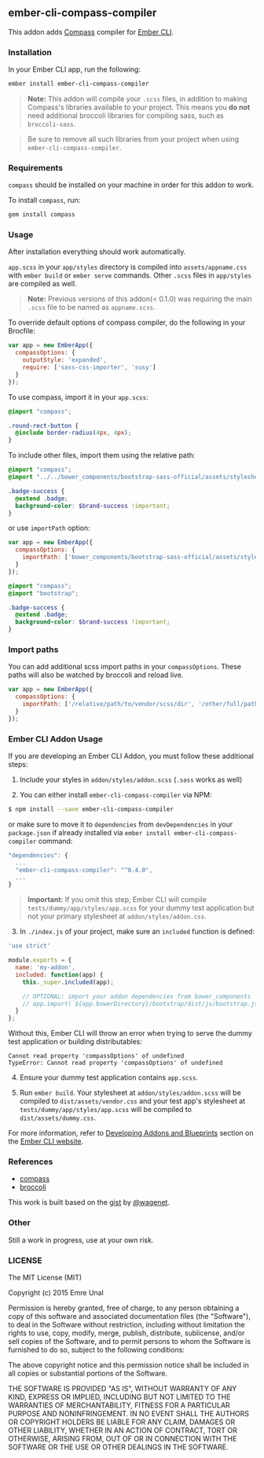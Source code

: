 ## ember-cli-compass-compiler

This addon adds [Compass](http://compass-style.org/) compiler for [Ember CLI](http://www.ember-cli.com/).

### Installation

In your Ember CLI app, run the following:

```bash
ember install ember-cli-compass-compiler
```

> **Note:** This addon will compile your `.scss` files, in addition to making Compass's
  libraries available to your project. This means you **do not** need additional broccoli libraries
  for compiling sass, such as `broccoli-sass`.

> Be sure to remove all such libraries from your project when using `ember-cli-compass-compiler`.

### Requirements

`compass` should be installed on your machine in order for this addon to work.

To install `compass`, run:

```bash
gem install compass
```

### Usage

After installation everything should work automatically.

`app.scss` in your `app/styles` directory is compiled into `assets/appname.css`
with `ember build` or `ember serve` commands. Other `.scss` files in `app/styles`
are compiled as well.

> **Note:** Previous versions of this addon(< 0.1.0) was requiring the main `.scss` file to be named as `appname.scss`.

To override default options of compass compiler, do the following in your Brocfile:

```javascript
var app = new EmberApp({
  compassOptions: {
    outputStyle: 'expanded',
    require: ['sass-css-importer', 'susy']
  }
});
```

To use compass, import it in your `app.scss`:

```scss
@import "compass";

.round-rect-button {
  @include border-radius(4px, 4px);
}
```

To include other files, import them using the relative path:

```scss
@import "compass";
@import "../../bower_components/bootstrap-sass-official/assets/stylesheets/bootstrap";

.badge-success {
  @extend .badge;
  background-color: $brand-success !important;
}
```

or use `importPath` option:

```javascript
var app = new EmberApp({
  compassOptions: {
    importPath: ['bower_components/bootstrap-sass-official/assets/stylesheets']
  }
});
```
```scss
@import "compass";
@import "bootstrap";

.badge-success {
  @extend .badge;
  background-color: $brand-success !important;
}
```

### Import paths

You can add additional scss import paths in your `compassOptions`. These paths will also be watched by broccoli and reload live.

```javascript
var app = new EmberApp({
  compassOptions: {
    importPath: ['/relative/path/to/vendor/scss/dir', '/other/full/path/to/css/dir']
  }
});
```

### Ember CLI Addon Usage

If you are developing an Ember CLI Addon, you must follow these additional
steps:

1. Include your styles in `addon/styles/addon.scss` (`.sass` works as well)

2. You can either install `ember-cli-compass-compiler` via NPM:

  ```bash
  $ npm install --save ember-cli-compass-compiler
  ```

  or make sure to move it to `dependencies` from `devDependencies` in your
  `package.json` if already installed via
  `ember install ember-cli-compass-compiler` command:

  ```javascript
  "dependencies": {
    ...
    "ember-cli-compass-compiler": "^0.4.0",
    ...
  }
  ```

  > **Important:** If you omit this step, Ember CLI will compile
  `tests/dummy/app/styles/app.scss` for your dummy test application but not
  your primary stylesheet at `addon/styles/addon.css`.

3. In `./index.js` of your project, make sure an `included` function is defined:

  ```javascript
  'use strict'

  module.exports = {
    name: 'my-addon',
    included: function(app) {
      this._super.included(app);

      // OPTIONAL: import your addon dependencies from bower_components
      // app.import(`${app.bowerDirectory}/bootstrap/dist/js/bootstrap.js`);
    }
  };
  ```

  Without this, Ember CLI will throw an error when trying to serve the dummy
  test application or building distributables:

  ```
  Cannot read property 'compassOptions' of undefined
  TypeError: Cannot read property 'compassOptions' of undefined
  ```

4. Ensure your dummy test application contains `app.scss`.

5. Run `ember build`. Your stylesheet at `addon/styles/addon.scss` will be
  compiled to `dist/assets/vendor.css` and your test app's stylesheet at
  `tests/dummy/app/styles/app.scss` will be compiled to `dist/assets/dummy.css`.

For more information, refer to [Developing Addons and Blueprints](http://ember-cli.com/extending/#developing-addons-and-blueprints)
section on the [Ember CLI website](http://ember-cli.com).

### References

* [compass](http://compass-style.org/)
* [broccoli](https://github.com/broccolijs/broccoli)

This work is built based on the [gist](https://gist.github.com/wagenet/79b804eb943b9f3d7594) by [@wagenet](https://github.com/wagenet).

### Other

Still a work in progress, use at your own risk.

### LICENSE

The MIT License (MIT)

Copyright (c) 2015 Emre Unal

Permission is hereby granted, free of charge, to any person obtaining a copy
of this software and associated documentation files (the "Software"), to deal
in the Software without restriction, including without limitation the rights
to use, copy, modify, merge, publish, distribute, sublicense, and/or sell
copies of the Software, and to permit persons to whom the Software is
furnished to do so, subject to the following conditions:

The above copyright notice and this permission notice shall be included in all
copies or substantial portions of the Software.

THE SOFTWARE IS PROVIDED "AS IS", WITHOUT WARRANTY OF ANY KIND, EXPRESS OR
IMPLIED, INCLUDING BUT NOT LIMITED TO THE WARRANTIES OF MERCHANTABILITY,
FITNESS FOR A PARTICULAR PURPOSE AND NONINFRINGEMENT. IN NO EVENT SHALL THE
AUTHORS OR COPYRIGHT HOLDERS BE LIABLE FOR ANY CLAIM, DAMAGES OR OTHER
LIABILITY, WHETHER IN AN ACTION OF CONTRACT, TORT OR OTHERWISE, ARISING FROM,
OUT OF OR IN CONNECTION WITH THE SOFTWARE OR THE USE OR OTHER DEALINGS IN THE
SOFTWARE.
